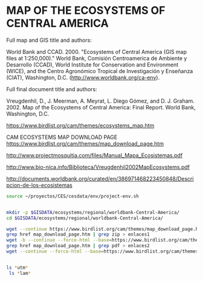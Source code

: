 # MAP OF THE ECOSYSTEMS OF CENTRAL AMERICA

Full map and GIS title and authors:

World Bank and CCAD. 2000. "Ecosystems of Central America (GIS map files at 1:250,000)." World Bank, Comisión Centroamerica de Ambiente y Desarrollo (CCAD), World Institute for Conservation and Environment (WICE), and the Centro Agronómico Tropical de Investigación y Enseñanza (CIAT), Washington, D.C. (http://www.worldbank.org/ca-env).

Full final document title and authors:

Vreugdenhil, D., J. Meerman, A. Meyrat, L. Diego Gómez, and D. J. Graham. 2002. Map of the Ecosystems of Central America: Final Report. World Bank, Washington, D.C.


https://www.birdlist.org/cam/themes/ecosystems_map.htm

CAM ECOSYSTEMS MAP
DOWNLOAD PAGE
https://www.birdlist.org/cam/themes/map_download_page.htm


http://www.projectmosquitia.com/files/Manual_Mapa_Ecosistemas.pdf

http://www.bio-nica.info/Biblioteca/Vreugdenhil2002MapEcosystems.pdf

http://documents.worldbank.org/curated/en/386971468223450848/Descripcion-de-los-ecosistemas


```sh
source ~/proyectos/CES/cesdata/env/project-env.sh


mkdir -p $GISDATA/ecosystems/regional/worldbank-Central-America/
cd $GISDATA/ecosystems/regional/worldbank-Central-America/

wget --continue https://www.birdlist.org/cam/themes/map_download_page.htm
grep href map_download_page.htm | grep zip > enlaces1
wget -b --continue --force-html --base=https://www.birdlist.org/cam/themes/ -i enlaces1
grep href map_download_page.htm | grep pdf > enlaces2
wget --continue --force-html --base=https://www.birdlist.org/cam/themes/ -i enlaces2


ls *utm*
 ls *lam*

```
